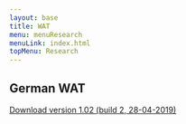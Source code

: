 ```yaml
---
layout: base
title: WAT
menu: menuResearch
menuLink: index.html
topMenu: Research
---
```


## German WAT
<a href="itms-services://?action=download-manifest&url=https://doerte.eu/research/manifest.plist">
    Download version 1.02 (build 2, 28-04-2019)
</a>










